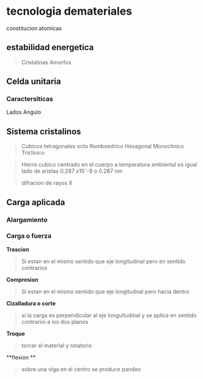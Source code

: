 # tecnologia demateriales

constitucion atomicas
## estabilidad energetica

> Cristalinas
> Amorfos

## Celda unitaria

### Caractersiticas
Lados
Angulo

## Sistema cristalinos
> Cubicos
> tetragonales
> octo
> Romboedrico
> Hexagonal
> Monoclinico
> Triclinico

>Hierro cubico centrado en el cuerpo a temperatura ambiental es igual lado de aristas 0.287 x10ˆ-9 o 0.287 nm

>difracion de rayos X

## Carga aplicada 

### Alargamiento 

### Carga o fuerza 

**Trascion**
> Si estan en el mismo sentido que eje longitudinal pero en sentido contrarios

**Compresion**
> Si estan en el mismo sentido que eje longitudnal pero hacia dentro

**Cizalladura o corte**
> si la carga es perpendicular al eje longuitudinal y se aplica en sentido contrarioi a los dos planos 

**Troque**
> torcer el material y rotatorio

**flexion **
> sobre una viga en el centro se produce pandeo